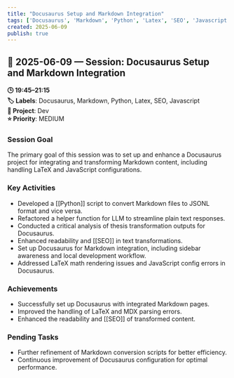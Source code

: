 ```yaml
---
title: "Docusaurus Setup and Markdown Integration"
tags: ['Docusaurus', 'Markdown', 'Python', 'Latex', 'SEO', 'Javascript']
created: 2025-06-09
publish: true
---
```


## 📅 2025-06-09 — Session: Docusaurus Setup and Markdown Integration

**🕒 19:45–21:15**  
**🏷️ Labels**: Docusaurus, Markdown, Python, Latex, SEO, Javascript  
**📂 Project**: Dev  
**⭐ Priority**: MEDIUM  


### Session Goal
The primary goal of this session was to set up and enhance a Docusaurus project for integrating and transforming Markdown content, including handling LaTeX and JavaScript configurations.

### Key Activities
- Developed a [[Python]] script to convert Markdown files to JSONL format and vice versa.
- Refactored a helper function for LLM to streamline plain text responses.
- Conducted a critical analysis of thesis transformation outputs for Docusaurus.
- Enhanced readability and [[SEO]] in text transformations.
- Set up Docusaurus for Markdown integration, including sidebar awareness and local development workflow.
- Addressed LaTeX math rendering issues and JavaScript config errors in Docusaurus.

### Achievements
- Successfully set up Docusaurus with integrated Markdown pages.
- Improved the handling of LaTeX and MDX parsing errors.
- Enhanced the readability and [[SEO]] of transformed content.

### Pending Tasks
- Further refinement of Markdown conversion scripts for better efficiency.
- Continuous improvement of Docusaurus configuration for optimal performance.
